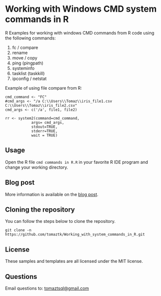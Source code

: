# Working with Windows CMD system commands in R
R Examples for working with windows CMD commands from R code using 
the following commands:

1. fc / compare
2. rename
3. move / copy
4. ping (pingpath)
5. systeminfo
6. tasklist (taskkill)
7. ipconfig / netstat


Example of using file compare from R: 
```
cmd_command <- "FC" 
#cmd_args <- "/a C:\\Users\\Tomaz\\iris_file1.csv C:\\Users\\Tomaz\\iris_file2.csv"
cmd_args <- c('/a', file1, file2)

rr <- system2(command=cmd_command,
            args= cmd_args, 
            stdout=TRUE,
            stderr=TRUE, 
            wait = TRUE)

```

## Usage
Open the R file `cmd commands in R.R` in your favorite R IDE program and change your working directory. 

## Blog post
More information is available on the [blog post](https://wordpress.com/post/tomaztsql.wordpress.com/5391).

## Cloning the repository
You can follow the steps below to clone the repository. 
```
git clone -n https://github.com/tomaztk/Working_with_system_commands_in_R.git
```


## License
These samples and templates are all licensed under the MIT license.

## Questions
Email questions to: tomaztsql@gmail.com
